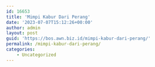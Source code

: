 ```yaml
---
id: 16653
title: 'Mimpi Kabur Dari Perang'
date: '2023-07-07T15:12:26+00:00'
author: admin
layout: post
guid: 'https://bos.awn.biz.id/mimpi-kabur-dari-perang/'
permalink: /mimpi-kabur-dari-perang/
categories:
    - Uncategorized
---
```


